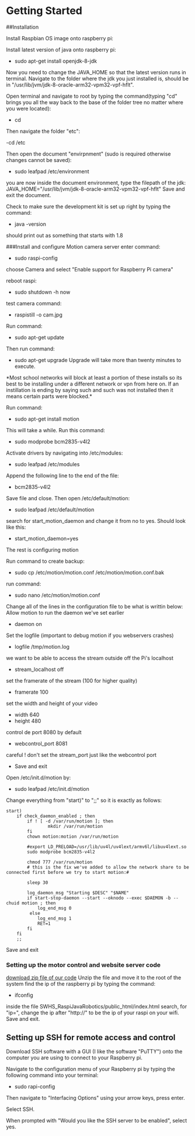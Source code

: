 # Getting Started
##Installation

Install Raspbian OS image onto raspberry pi:

Install latest version of java onto raspberry pi:  

- sudo apt-get install openjdk-8-jdk

Now you need to change the JAVA_HOME so that the latest version runs in terminal.
Navigate to the folder where the jdk you just installed is, should be in "/usr/lib/jvm/jdk-8-oracle-arm32-vpm32-vpf-hflt".

Open terminal and navigate to root by typing the command(typing "cd" brings you all the way back to the base of the folder tree no matter where you were located):

- cd

Then navigate the folder "etc":

-cd /etc

Then open the document "envirpnment" (sudo is required otherwise changes cannot be saved):

- sudo leafpad /etc/environment

you are now inside the document environment, type the filepath of the jdk:
JAVA_HOME="/usr/lib/jvm/jdk-8-oracle-arm32-vpm32-vpf-hflt"
Save and exit the document.

Check to make sure the development kit is set up right by typing the command:

- java -version

should print out as something that starts with 1.8


###Install and configure Motion camera server
enter command:

- sudo raspi-config

choose Camera and select "Enable support for Raspberry Pi camera"

reboot raspi:

- sudo shutdown -h now

test camera command:

- raspistill -o cam.jpg

Run command:

- sudo apt-get update

Then run command:

- sudo apt-get upgrade
Upgrade will take more than twenty minutes to execute.
<note>
*Most school networks will block at least a portion of these installs so its best to be installing under a different  network or vpn from here on. If an instillation is ending by saying such and such was not installed then it means certain parts were blocked.*
<note>

Run command:

- sudo apt-get install motion

This will take a while. Run this command:

- sudo modprobe bcm2835-v4l2

Activate drivers by navigating into /etc/modules:

- sudo leafpad /etc/modules

Append the following line to the end of the file:

- bcm2835-v4l2

Save file and close. Then open /etc/default/motion:

- sudo leafpad /etc/default/motion

search for start_motion_daemon and change it from no to yes. Should look like this:

- start_motion_daemon=yes

The rest is configuring motion

Run command to create backup:

- sudo cp /etc/motion/motion.conf /etc/motion/motion.conf.bak

run command:

- sudo nano /etc/motion/motion.conf

Change all of the  lines in the configuration file to be what is writtin below:
Allow motion to run the daemon we've set earlier
- daemon on

Set the logfile (important to debug motion if you webservers crashes)
- logfile /tmp/motion.log

we want to be able to access the stream outside off the Pi's localhost
- stream_localhost off

set the framerate of the stream (100 for higher quality)
- framerate 100

set the width and height of your video
- width 640
- height 480

control de port 8080 by default
- webcontrol_port 8081

careful ! don't set the stream_port just like the webcontrol port
- Save and exit

Open /etc/init.d/motion by:

- sudo leafpad /etc/init.d/motion

Change everything from "start)" to ";;" so it is exactly as follows:

    start)
        if check_daemon_enabled ; then
            if ! [ -d /var/run/motion ]; then
                    mkdir /var/run/motion
            fi
            chown motion:motion /var/run/motion

            #export LD_PRELOAD=/usr/lib/uv4l/uv4lext/armv6l/libuv4lext.so
            sudo modprobe bcm2835-v4l2

            chmod 777 /var/run/motion
            # this is the fix we've added to allow the network share to be connected first before we try to start motion:#

            sleep 30

            log_daemon_msg "Starting $DESC" "$NAME"
            if start-stop-daemon --start --oknodo --exec $DAEMON -b --chuid motion ; then
                log_end_msg 0
             else
                log_end_msg 1
                RET=1
            fi
        fi
        ;;

Save and exit

### Setting up the motor control and website server code
[download zip file of our code](https://github.com/CSE-SouthwestHS/SWHS-RaspPiJavaRobotics)
Unzip the file and move it to the root of the system
find the ip of the raspberry pi by typing the command:

- ifconfig

inside the file SWHS_RaspiJavaRobotics/public_html/index.html search, for "ip=", change the ip after "http://" to be the ip of your raspi on your wifi. Save and exit.

## Setting up SSH for remote access and control
Download SSH software with a GUI (I like the software "PuTTY") onto the computer you are using to connect to your Raspberry pi.

Navigate to the configuration menu of your Raspberry pi by typing the following command into your terminal:

- sudo rapi-config

Then navigate to "Interfacing Options" using your arrow keys, press enter.

Select SSH.

When prompted with "Would you like the SSH server to be enabled", select yes.
